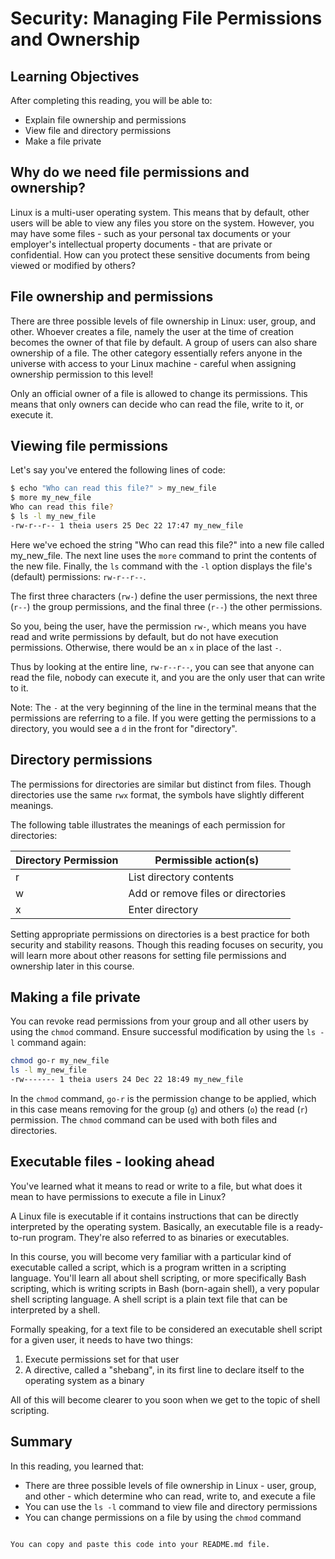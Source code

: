 # Security: Managing File Permissions and Ownership

## Learning Objectives
After completing this reading, you will be able to:

- Explain file ownership and permissions
- View file and directory permissions
- Make a file private

## Why do we need file permissions and ownership?
Linux is a multi-user operating system. This means that by default, other users will be able to view any files you store on the system. However, you may have some files - such as your personal tax documents or your employer's intellectual property documents - that are private or confidential. How can you protect these sensitive documents from being viewed or modified by others?

## File ownership and permissions
There are three possible levels of file ownership in Linux: user, group, and other.
Whoever creates a file, namely the user at the time of creation becomes the owner of that file by default. A group of users can also share ownership of a file. The other category essentially refers anyone in the universe with access to your Linux machine - careful when assigning ownership permission to this level!

Only an official owner of a file is allowed to change its permissions. This means that only owners can decide who can read the file, write to it, or execute it.

## Viewing file permissions
Let's say you've entered the following lines of code:

```bash
$ echo "Who can read this file?" > my_new_file
$ more my_new_file
Who can read this file?
$ ls -l my_new_file
-rw-r--r-- 1 theia users 25 Dec 22 17:47 my_new_file
```

Here we've echoed the string "Who can read this file?" into a new file called my_new_file. The next line uses the `more` command to print the contents of the new file. Finally, the `ls` command with the `-l` option displays the file's (default) permissions: `rw-r--r--`.

The first three characters (`rw-`) define the user permissions, the next three (`r--`) the group permissions, and the final three (`r--`) the other permissions.

So you, being the user, have the permission `rw-`, which means you have read and write permissions by default, but do not have execution permissions. Otherwise, there would be an `x` in place of the last `-`.

Thus by looking at the entire line, `rw-r--r--`, you can see that anyone can read the file, nobody can execute it, and you are the only user that can write to it.

Note: The `-` at the very beginning of the line in the terminal means that the permissions are referring to a file. If you were getting the permissions to a directory, you would see a `d` in the front for "directory".

## Directory permissions
The permissions for directories are similar but distinct from files. Though directories use the same `rwx` format, the symbols have slightly different meanings.

The following table illustrates the meanings of each permission for directories:

| Directory Permission | Permissible action(s)             |
|----------------------|----------------------------------|
| r                    | List directory contents          |
| w                    | Add or remove files or directories |
| x                    | Enter directory                  |

Setting appropriate permissions on directories is a best practice for both security and stability reasons. Though this reading focuses on security, you will learn more about other reasons for setting file permissions and ownership later in this course.

## Making a file private
You can revoke read permissions from your group and all other users by using the `chmod` command. Ensure successful modification by using the `ls -l` command again:

```bash
chmod go-r my_new_file
ls -l my_new_file
-rw------- 1 theia users 24 Dec 22 18:49 my_new_file
```

In the `chmod` command, `go-r` is the permission change to be applied, which in this case means removing for the group (`g`) and others (`o`) the read (`r`) permission. The `chmod` command can be used with both files and directories.

## Executable files - looking ahead
You've learned what it means to read or write to a file, but what does it mean to have permissions to execute a file in Linux?

A Linux file is executable if it contains instructions that can be directly interpreted by the operating system. Basically, an executable file is a ready-to-run program. They're also referred to as binaries or executables.

In this course, you will become very familiar with a particular kind of executable called a script, which is a program written in a scripting language. You'll learn all about shell scripting, or more specifically Bash scripting, which is writing scripts in Bash (born-again shell), a very popular shell scripting language. A shell script is a plain text file that can be interpreted by a shell.

Formally speaking, for a text file to be considered an executable shell script for a given user, it needs to have two things:

1. Execute permissions set for that user
2. A directive, called a "shebang", in its first line to declare itself to the operating system as a binary

All of this will become clearer to you soon when we get to the topic of shell scripting.

## Summary
In this reading, you learned that:

- There are three possible levels of file ownership in Linux - user, group, and other - which determine who can read, write to, and execute a file
- You can use the `ls -l` command to view file and directory permissions
- You can change permissions on a file by using the `chmod` command
```

You can copy and paste this code into your README.md file.
